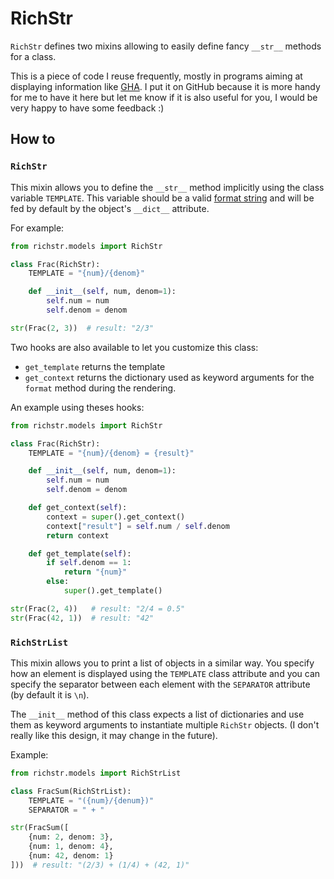 # RichStr

`RichStr` defines two mixins allowing to easily define fancy `__str__` methods
for a class.

This is a piece of code I reuse frequently, mostly in programs aiming at
displaying information like [GHA](https://github.com/Kerl13/GHA). I put it on
GitHub because it is more handy for me to have it here but let me know if it is
also useful for you, I would be very happy to have some feedback :)

## How to

### `RichStr`

This mixin allows you to define the `__str__` method implicitly using the class
variable `TEMPLATE`. This variable should be a valid
[format string](https://docs.python.org/3.4/library/string.html#format-string-syntax)
and will be fed by default by the object's `__dict__` attribute.

For example:

```python
from richstr.models import RichStr

class Frac(RichStr):
    TEMPLATE = "{num}/{denom}"

    def __init__(self, num, denom=1):
        self.num = num
        self.denom = denom

str(Frac(2, 3))  # result: "2/3"
```

Two hooks are also available to let you customize this class:

- `get_template` returns the template
- `get_context` returns the dictionary used as keyword arguments for the
  `format` method during the rendering.

An example using theses hooks:

```python
from richstr.models import RichStr

class Frac(RichStr):
    TEMPLATE = "{num}/{denom} = {result}"

    def __init__(self, num, denom=1):
        self.num = num
        self.denom = denom

    def get_context(self):
        context = super().get_context()
        context["result"] = self.num / self.denom
        return context

    def get_template(self):
        if self.denom == 1:
            return "{num}"
        else:
            super().get_template()

str(Frac(2, 4))   # result: "2/4 = 0.5"
str(Frac(42, 1))  # result: "42"
```


### `RichStrList`

This mixin allows you to print a list of objects in a similar way. You specify
how an element is displayed using the `TEMPLATE` class attribute and you can
specify the separator between each element with the `SEPARATOR` attribute (by
default it is `\n`).

The `__init__` method of this class expects a list of dictionaries and use them
as keyword arguments to instantiate multiple `RichStr` objects. (I don't really
like this design, it may change in the future).

Example:

```python
from richstr.models import RichStrList

class FracSum(RichStrList):
    TEMPLATE = "({num}/{denum})"
    SEPARATOR = " + "

str(FracSum([
    {num: 2, denom: 3},
    {num: 1, denom: 4},
    {num: 42, denom: 1}
]))  # result: "(2/3) + (1/4) + (42, 1)"
```
